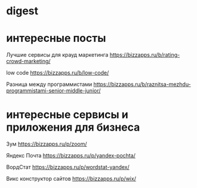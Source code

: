 # digest

# интересные посты

Лучшие сервисы для крауд маркетинга https://bizzapps.ru/b/rating-crowd-marketing/

low code https://bizzapps.ru/b/low-code/

Разница между программистами https://bizzapps.ru/b/raznitsa-mezhdu-programmistami-senior-middle-junior/

# интересные сервисы и приложения для бизнеса

Зум https://bizzapps.ru/p/zoom/

Яндекс Почта https://bizzapps.ru/p/yandex-pochta/

ВордСтат https://bizzapps.ru/p/wordstat-yandex/

Викс конструктор сайтов https://bizzapps.ru/p/wix/
